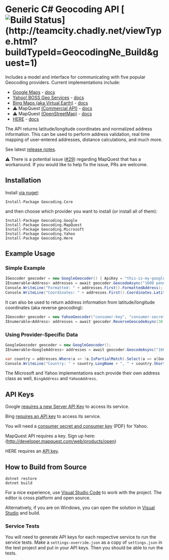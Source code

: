 # Generic C# Geocoding API [![Build Status](http://teamcity.chadly.net/app/rest/builds/buildType:(id:GeocodingNe_Build)/statusIcon)](http://teamcity.chadly.net/viewType.html?buildTypeId=GeocodingNe_Build&guest=1)

Includes a model and interface for communicating with five popular Geocoding providers.  Current implementations include:

  * [Google Maps](https://developers.google.com/maps/) - [docs](https://developers.google.com/maps/documentation/geocoding/)
  * [Yahoo! BOSS Geo Services](http://developer.yahoo.com/boss/geo/) - [docs](http://developer.yahoo.com/geo/placefinder/guide/index.html)
  * [Bing Maps (aka Virtual Earth)](http://www.microsoft.com/maps/) - [docs](http://msdn.microsoft.com/en-us/library/ff701715.aspx)
  * :warning: MapQuest [(Commercial API)](http://www.mapquestapi.com/) - [docs](http://www.mapquestapi.com/geocoding/)
  * :warning: MapQuest [(OpenStreetMap)](http://open.mapquestapi.com/) - [docs](http://open.mapquestapi.com/geocoding/)
  * [HERE](https://www.here.com/) - [docs](https://developer.here.com/documentation/geocoding-search-api)

The API returns latitude/longitude coordinates and normalized address information.  This can be used to perform address validation, real time mapping of user-entered addresses, distance calculations, and much more.

See latest [release notes](https://github.com/chadly/Geocoding.net/releases/latest).

:warning: There is a potential issue ([#29](https://github.com/chadly/Geocoding.net/issues/29)) regarding MapQuest that has a workaround. If you would like to help fix the issue, PRs are welcome.

## Installation

Install [via nuget](http://www.nuget.org/packages/Geocoding.net/):

```
Install-Package Geocoding.Core
```

and then choose which provider you want to install (or install all of them):

```
Install-Package Geocoding.Google
Install-Package Geocoding.MapQuest
Install-Package Geocoding.Microsoft
Install-Package Geocoding.Yahoo
Install-Package Geocoding.Here
```

## Example Usage

### Simple Example

```csharp
IGeocoder geocoder = new GoogleGeocoder() { ApiKey = "this-is-my-google-api-key" };
IEnumerable<Address> addresses = await geocoder.GeocodeAsync("1600 pennsylvania ave washington dc");
Console.WriteLine("Formatted: " + addresses.First().FormattedAddress); //Formatted: 1600 Pennsylvania Ave SE, Washington, DC 20003, USA
Console.WriteLine("Coordinates: " + addresses.First().Coordinates.Latitude + ", " + addresses.First().Coordinates.Longitude); //Coordinates: 38.8791981, -76.9818437
```

It can also be used to return address information from latitude/longitude coordinates (aka reverse geocoding):

```csharp
IGeocoder geocoder = new YahooGeocoder("consumer-key", "consumer-secret");
IEnumerable<Address> addresses = await geocoder.ReverseGeocodeAsync(38.8976777, -77.036517);
```

### Using Provider-Specific Data

```csharp
GoogleGeocoder geocoder = new GoogleGeocoder();
IEnumerable<GoogleAddress> addresses = await geocoder.GeocodeAsync("1600 pennsylvania ave washington dc");

var country = addresses.Where(a => !a.IsPartialMatch).Select(a => a[GoogleAddressType.Country]).First();
Console.WriteLine("Country: " + country.LongName + ", " + country.ShortName); //Country: United States, US
```

The Microsoft and Yahoo implementations each provide their own address class as well, `BingAddress` and `YahooAddress`.

## API Keys

Google [requires a new Server API Key](https://developers.google.com/maps/documentation/javascript/tutorial#api_key) to access its service.

Bing [requires an API key](http://msdn.microsoft.com/en-us/library/ff428642.aspx) to access its service.

You will need a [consumer secret and consumer key](http://developer.yahoo.com/boss/geo/BOSS_Signup.pdf) (PDF) for Yahoo.

MapQuest API requires a key. Sign up here: (http://developer.mapquest.com/web/products/open)

HERE requires an [API key](https://developer.here.com/?create=Freemium-Basic&keepState=true&step=account).

## How to Build from Source

```
dotnet restore
dotnet build
```

For a nice experience, use [Visual Studio Code](https://code.visualstudio.com/) to work with the project. The editor is cross platform and open source.

Alternatively, if you are on Windows, you can open the solution in [Visual Studio](https://www.visualstudio.com/) and build.

### Service Tests

You will need to generate API keys for each respective service to run the service tests. Make a `settings-override.json` as a copy of `settings.json` in the test project and put in your API keys. Then you should be able to run the tests.
